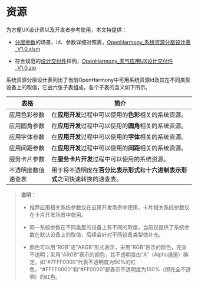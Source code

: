 # 资源


为方便UX设计师以及开发者参考使用，本文特提供：


- [分层参数](visual-basics.md)的场景、id、参数详细对照表，[OpenHarmony_系统资源分层设计表_V1.0.xlsm](OpenHarmony_系统资源分层设计表_V1.0.xlsm)

- 符合规范的[设计交付件](design-delivery.md)样例，[OpenHarmony_天气应用UX设计交付件_V1.0.zip](OpenHarmony_天气应用UX设计交付件_V1.0.zip)


系统资源分层设计表列出了当前OpenHarmony中可用系统资源id及其在不同类型设备上的取值，它由六张子表组成，各个子表的含义如下所示。


| 表格 | 简介 |
| -------- | -------- |
| 应用色彩参数 | 在**应用开发**过程中可以使用的**色彩**相关的系统资源。 |
| 应用圆角参数 | 在**应用开发**过程中可以使用的**圆角**相关的系统资源。 |
| 应用字体参数 | 在**应用开发**过程中可以使用的**字体**相关的系统资源。 |
| 应用间距参数 | 在**应用开发**过程中可以使用的**间距**相关的系统资源。 |
| 服务卡片参数 | 在**服务卡片开发**过程中可以使用的系统资源。 |
| 不透明度数值速查表 | 用于将不透明度在**百分比表示形式**和**十六进制表示形式**之间快速转换的速查表。 |


> **说明：**
> - 推荐应用相关系统参数仅在应用开发场景中使用，卡片相关系统参数仅在卡片开发场景中使用。
> 
> - 同一系统参数在不同类型的设备上有不同的取值，当前仅提供了系统参数在默认设备上的取值，后续会针对不同设备类型做补充。
> 
> - 颜色可以用“RGB”或“ARGB”形式表示，采用“RGB”表示的颜色，完全不透明；采用“ARGB”表示的颜色，其不透明度由“A”（Alpha通道）确定。如“\#7FFF0000”代表不透明度为50%的红色，“\#FFFF0000”和“\#FF0000”都表示不透明度为100%（即完全不透明）的红色。
